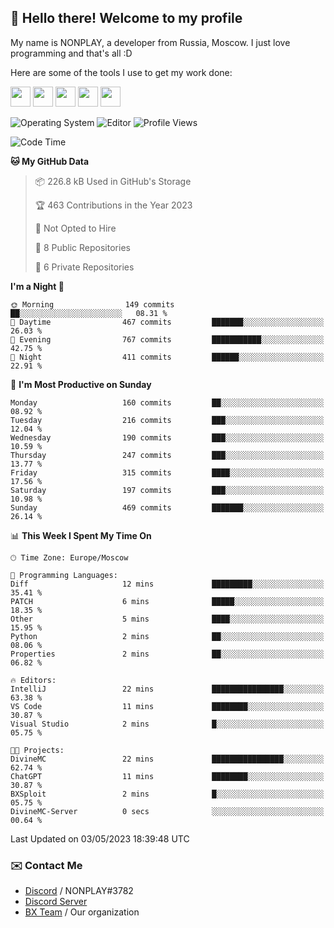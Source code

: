 ## :wave: Hello there! Welcome to my profile

My name is NONPLAY, a developer from Russia, Moscow. I just love programming and that's all :D

Here are some of the tools I use to get my work done:

<kbd><img height="32" src="https://img.icons8.com/color/2x/visual-studio-code-2019.png"></kbd>
<kbd><img height="32" src="https://img.icons8.com/color/2x/linux.png"></kbd>
<kbd><img height="32" src="https://img.icons8.com/fluent/2x/console.png"></kbd>
<kbd><img height="32" src="https://img.icons8.com/color/2x/open-source.png"></kbd>
<kbd><img height="32" src="https://img.icons8.com/color/2x/git.png"></kbd>

![Operating System](https://img.shields.io/badge/OS-Windows%2010%20Pro-informational?style=for-the-badge&logo=Windows&logoColor=white&color=007ec6)
![Editor](https://img.shields.io/badge/Editor-VS%20Code-informational?style=for-the-badge&logo=Visual%20Studio%20Code&logoColor=white&color=007ec6)
![Profile Views](https://komarev.com/ghpvc/?username=NONPLAYT&color=blue&style=for-the-badge)

<!--START_SECTION:waka-->
![Code Time](http://img.shields.io/badge/Code%20Time-131%20hrs%2013%20mins-blue)

**🐱 My GitHub Data** 

> 📦 226.8 kB Used in GitHub's Storage 
 > 
> 🏆 463 Contributions in the Year 2023
 > 
> 🚫 Not Opted to Hire
 > 
> 📜 8 Public Repositories 
 > 
> 🔑 6 Private Repositories 
 > 
**I'm a Night 🦉** 

```text
🌞 Morning                149 commits         ██░░░░░░░░░░░░░░░░░░░░░░░   08.31 % 
🌆 Daytime                467 commits         ███████░░░░░░░░░░░░░░░░░░   26.03 % 
🌃 Evening                767 commits         ███████████░░░░░░░░░░░░░░   42.75 % 
🌙 Night                  411 commits         ██████░░░░░░░░░░░░░░░░░░░   22.91 % 
```
📅 **I'm Most Productive on Sunday** 

```text
Monday                   160 commits         ██░░░░░░░░░░░░░░░░░░░░░░░   08.92 % 
Tuesday                  216 commits         ███░░░░░░░░░░░░░░░░░░░░░░   12.04 % 
Wednesday                190 commits         ███░░░░░░░░░░░░░░░░░░░░░░   10.59 % 
Thursday                 247 commits         ███░░░░░░░░░░░░░░░░░░░░░░   13.77 % 
Friday                   315 commits         ████░░░░░░░░░░░░░░░░░░░░░   17.56 % 
Saturday                 197 commits         ███░░░░░░░░░░░░░░░░░░░░░░   10.98 % 
Sunday                   469 commits         ███████░░░░░░░░░░░░░░░░░░   26.14 % 
```


📊 **This Week I Spent My Time On** 

```text
🕑︎ Time Zone: Europe/Moscow

💬 Programming Languages: 
Diff                     12 mins             █████████░░░░░░░░░░░░░░░░   35.41 % 
PATCH                    6 mins              █████░░░░░░░░░░░░░░░░░░░░   18.35 % 
Other                    5 mins              ████░░░░░░░░░░░░░░░░░░░░░   15.95 % 
Python                   2 mins              ██░░░░░░░░░░░░░░░░░░░░░░░   08.06 % 
Properties               2 mins              ██░░░░░░░░░░░░░░░░░░░░░░░   06.82 % 

🔥 Editors: 
IntelliJ                 22 mins             ████████████████░░░░░░░░░   63.38 % 
VS Code                  11 mins             ████████░░░░░░░░░░░░░░░░░   30.87 % 
Visual Studio            2 mins              █░░░░░░░░░░░░░░░░░░░░░░░░   05.75 % 

🐱‍💻 Projects: 
DivineMC                 22 mins             ████████████████░░░░░░░░░   62.74 % 
ChatGPT                  11 mins             ████████░░░░░░░░░░░░░░░░░   30.87 % 
BXSploit                 2 mins              █░░░░░░░░░░░░░░░░░░░░░░░░   05.75 % 
DivineMC-Server          0 secs              ░░░░░░░░░░░░░░░░░░░░░░░░░   00.64 % 
```


 Last Updated on 03/05/2023 18:39:48 UTC
<!--END_SECTION:waka-->

### ✉️ Contact Me

- [Discord](https://discord.com/users/597087584090587177) / NONPLAY#3782
- [Discord Server](https://discord.gg/p7cxhw7E2M)
- [BX Team](https://github.com/BX-Team) / Our organization
